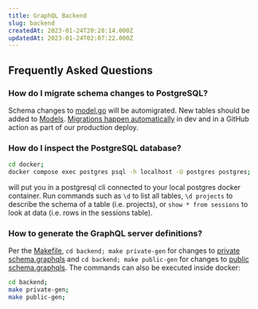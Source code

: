 ```yaml
---
title: GraphQL Backend
slug: backend
createdAt: 2023-01-24T20:28:14.000Z
updatedAt: 2023-01-24T02:07:22.000Z
---
```


## Frequently Asked Questions

### How do I migrate schema changes to PostgreSQL?
Schema changes to [model.go](https://github.com/highlight/highlight/blob/main/backend/model/model.go#L1) will be automigrated. New tables should be added to [Models](https://github.com/highlight/highlight/blob/main/backend/model/model.go#L133-L187). [Migrations happen automatically](https://github.com/highlight/highlight/blob/main/backend/model/model.go#L1268) in dev and in a GitHub action as part of our production deploy. 

### How do I inspect the PostgreSQL database?
```bash
cd docker;
docker compose exec postgres psql -h localhost -U postgres postgres;
```
will put you in a postgresql cli connected to your local postgres docker container.
Run commands such as `\d` to list all tables, `\d projects` to describe the schema of a
table (i.e. projects), or `show * from sessions` to look at data (i.e. rows in the sessions table).

### How to generate the GraphQL server definitions?
Per the [Makefile](https://github.com/highlight/highlight/blob/main/backend/Makefile), `cd backend; make private-gen` for changes to [private schema.graphqls](https://github.com/highlight/highlight/blob/main/backend/private-graph/graph/schema.graphqls) and `cd backend; make public-gen` for changes to [public schema.graphqls](https://github.com/highlight/highlight/blob/main/backend/public-graph/graph/schema.graphqls#L4). The commands can also be executed inside docker:

```bash
cd backend;
make private-gen;
make public-gen;
```
